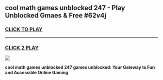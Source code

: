 
## cool math games unblocked 247 - Play Unblocked Gmaes & Free #62v4j
<h3>
<a href="https://news.freeplayer.one?title=cool_math_games_unblocked_247&ref=24F">CLICK TO PLAY</a></h3>
<hr>

<h3>
<a href="https://news.freeplayer.one?title=cool_math_games_unblocked_247&ref=24F">CLICK 2 PLAY</a>
  
</h3>

<a href="https://news.freeplayer.one?title=cool_math_games_unblocked_247&ref=24F/"><img src="https://clearcache.store/games.png"></a>


**cool math games unblocked 247 games unblocked: Your Gateway to Fun and Accessible Online Gaming**

